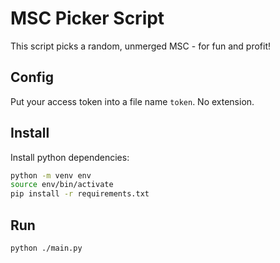 # MSC Picker Script

This script picks a random, unmerged MSC - for fun and profit!

## Config

Put your access token into a file name `token`. No extension.

## Install

Install python dependencies:

```sh
python -m venv env
source env/bin/activate
pip install -r requirements.txt
```

## Run

```sh
python ./main.py
```
